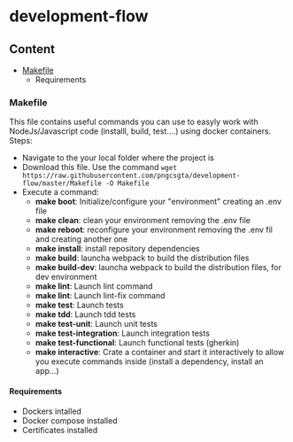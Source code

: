 # development-flow

## Content
+ [Makefile](#Makefile)
    + Requirements 

### Makefile
This file contains useful commands you can use to easyly work with NodeJs/Javascript code (installl, build, test....) using docker containers.
Steps:
+ Navigate to the your local folder where the project is
+ Download this file. Use the command `wget https://raw.githubusercontent.com/pngcsgta/development-flow/master/Makefile -O Makefile`
+ Execute a command:
	+ **make boot**: Initialize/configure your "environment" creating an .env file
	+ **make clean**: clean your environment removing the .env file
	+ **make reboot**: reconfigure your environment removing the .env fil and creating another one
	+ **make install**: install repository dependencies
	+ **make build**: launcha webpack to build the distribution files
	+ **make build-dev**: launcha webpack to build the distribution files, for dev environment
	+ **make lint**: Launch lint command
	+ **make lint**: Launch lint-fix command
	+ **make test**: Launch tests
	+ **make tdd**: Launch tdd tests
	+ **make test-unit**: Launch unit tests
	+ **make test-integration**: Launch integration tests
	+ **make test-functional**: Launch functional tests (gherkin)
	+ **make interactive**: Crate a container and start it interactively to allow you execute commands inside (install a dependency, install an app...)

#### Requirements
+ Dockers intalled
+ Docker compose installed
+ Certificates installed
